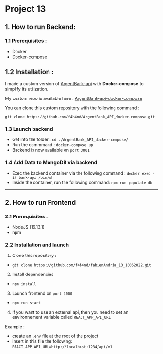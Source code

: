 # Project 13


## 1. How to run Backend: 

### 1.1 Prerequisites :
- Docker
- Docker-compose

## 1.2 Installation : 

I made a custom version of [ArgentBank-api](https://github.com/OpenClassrooms-Student-Center/Project-10-Bank-API) with **Docker-compose** to simplify its utilization.

My custom repo is available here : [ArgentBank-api-docker-compose](https://github.com/f4b4nd/ArgentBank_API_docker-compose)

You can clone this custom repository with the following command :

`git clone https://github.com/f4b4nd/ArgentBank_API_docker-compose.git`


### 1.3 Launch backend
- Get into the folder : `cd ./ArgentBank_API_docker-compose/`
- Run the commmand : `docker-compose up`
- Backend is now available on `port 3001`

### 1.4 Add Data to MongoDB via backend
- Exec the backend container via the following command : `docker exec -it bank-api /bin/sh`
- Inside the container, run the following command: `npm run populate-db`
---

## 2. How to run Frontend

### 2.1 Prerequisites : 
- NodeJS (16.13.1)
- npm

### 2.2 Installation and launch

1. Clone this repository : 
- `git clone https://github.com/f4b4nd/fabienAndria_13_10062022.git`

2. Install dependencies
- `npm install`

3. Launch frontend on `port 3000`
- `npm run start` 

4. If you want to use an external api, then you need to set an environnement variable called `REACT_APP_API_URL`

Example : 
- create an `.env` file at the root of the project
- insert in this file the following: `REACT_APP_API_URL=http://localhost:1234/api/v1`